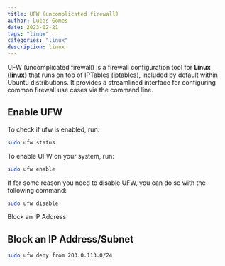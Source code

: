 ```yaml
---
title: UFW (uncomplicated firewall)
author: Lucas Gomes
date: 2023-02-21
tags: "linux"
categories: "linux"
description: linux
---
```

UFW (uncomplicated firewall) is a firewall configuration tool for **Linux ([linux](linux))** that runs on top of IPTables ([iptables](linux/iptables.md)), included by default within Ubuntu distributions. It provides a streamlined interface for configuring common firewall use cases via the command line.

## Enable UFW

To check if ufw is enabled, run:

```bash
sudo ufw status
```

To enable UFW on your system, run:

```bash
sudo ufw enable
```

If for some reason you need to disable UFW, you can do so with the following command:

```bash
sudo ufw disable
```

Block an IP Address

## Block an IP Address/Subnet

```bash
sudo ufw deny from 203.0.113.0/24
```
